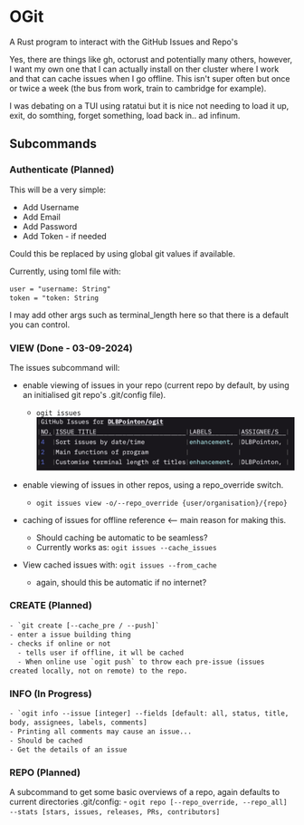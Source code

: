 # OGit
A Rust program to interact with the GitHub Issues and Repo's

Yes, there are things like gh, octorust and potentially many others, however, I want my own one that I can actually install on ther cluster where I work and that can cache issues when I go offline. This isn't super often but once or twice a week (the bus from work, train to cambridge for example).

I was debating on a TUI using ratatui but it is nice not needing to load it up, exit, do somthing, forget something, load back in.. ad infinum.

## Subcommands

### Authenticate (Planned)
This will be a very simple:
- Add Username
- Add Email
- Add Password
- Add Token - if needed

Could this be replaced by using global git values if available.

Currently, using toml file with:
```
user = "username: String"
token = "token: String
```

I may add other args such as terminal_length here so that there is a default you can control.

### VIEW (Done - 03-09-2024)
The issues subcommand will:
- enable viewing of issues in your repo (current repo by default, by using an initialised git repo's .git/config file).
  - `ogit issues`
![Image](assets/images/issues.png?raw=true)

- enable viewing of issues in other repos, using a repo_override switch.
  - `ogit issues view -o/--repo_override {user/organisation}/{repo}`
- caching of issues for offline reference <-- main reason for making this.
  - Should caching be automatic to be seamless?
  - Currently works as: `ogit issues --cache_issues`

- View cached issues with: `ogit issues --from_cache`
    - again, should this be automatic if no internet?

### CREATE (Planned)
    - `git create [--cache_pre / --push]`
    - enter a issue building thing
    - checks if online or not
      - tells user if offline, it wll be cached
      - When online use `ogit push` to throw each pre-issue (issues created locally, not on remote) to the repo.

### INFO (In Progress)
    - `ogit info --issue [integer] --fields [default: all, status, title, body, assignees, labels, comments]
    - Printing all comments may cause an issue...
    - Should be cached
    - Get the details of an issue

### REPO (Planned)
A subcommand to get some basic overviews of a repo, again defaults to current directories .git/config:
    - `ogit repo [--repo_override, --repo_all] --stats [stars, issues, releases, PRs, contributors]`
